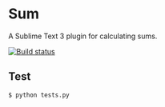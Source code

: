 # Sum

A Sublime Text 3 plugin for calculating sums.

[![Build status](https://img.shields.io/travis/jbrudvik/sublime-sum.svg)](https://travis-ci.org/jbrudvik/sublime-sum)


## Test

    $ python tests.py
